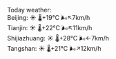 Today weather:  
Beijing: ☀️   🌡️+19°C 🌬️↖7km/h  
Tianjin: ☀️   🌡️+22°C 🌬️↖11km/h  
Shijiazhuang: ☀️   🌡️+28°C 🌬️←7km/h  
Tangshan: ☀️   🌡️+21°C 🌬️↗12km/h  
